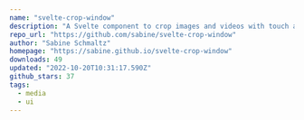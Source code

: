 ```yaml
---
name: "svelte-crop-window"
description: "A Svelte component to crop images and videos with touch and mouse gestures"
repo_url: "https://github.com/sabine/svelte-crop-window"
author: "Sabine Schmaltz"
homepage: "https://sabine.github.io/svelte-crop-window"
downloads: 49
updated: "2022-10-20T10:31:17.590Z"
github_stars: 37
tags: 
  - media
  - ui
---
```

